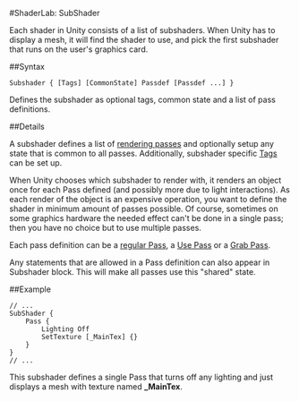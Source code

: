 #ShaderLab: SubShader

Each shader in Unity consists of a list of subshaders. When Unity has to display a mesh, it will find the shader to use, and pick the first subshader that runs on the user's graphics card.


##Syntax

````
Subshader { [Tags] [CommonState] Passdef [Passdef ...] }
````

Defines the subshader as optional tags, common state and a list of pass definitions.


##Details

A subshader defines a list of [rendering passes](SL-Pass) and optionally setup any state that is common to all passes. Additionally, subshader specific [Tags](SL-SubShaderTags) can be set up.

When Unity chooses which subshader to render with, it renders an object once for each Pass defined (and possibly more due to light interactions). As each render of the object is an expensive operation, you want to define the shader in minimum amount of passes possible. Of course, sometimes on some graphics hardware the needed effect can't be done in a single pass; then you have no choice but to use multiple passes.

Each pass definition can be a [regular Pass](SL-Pass), a [Use Pass](SL-UsePass) or a [Grab Pass](SL-GrabPass).

Any statements that are allowed in a Pass definition can also appear in Subshader block. This will make all passes use this "shared" state.


##Example


````
// ...
SubShader {
    Pass {
        Lighting Off
        SetTexture [_MainTex] {}
    }
}
// ...
````

This subshader defines a single Pass that turns off any lighting and just displays a mesh with texture named __\_MainTex__.
